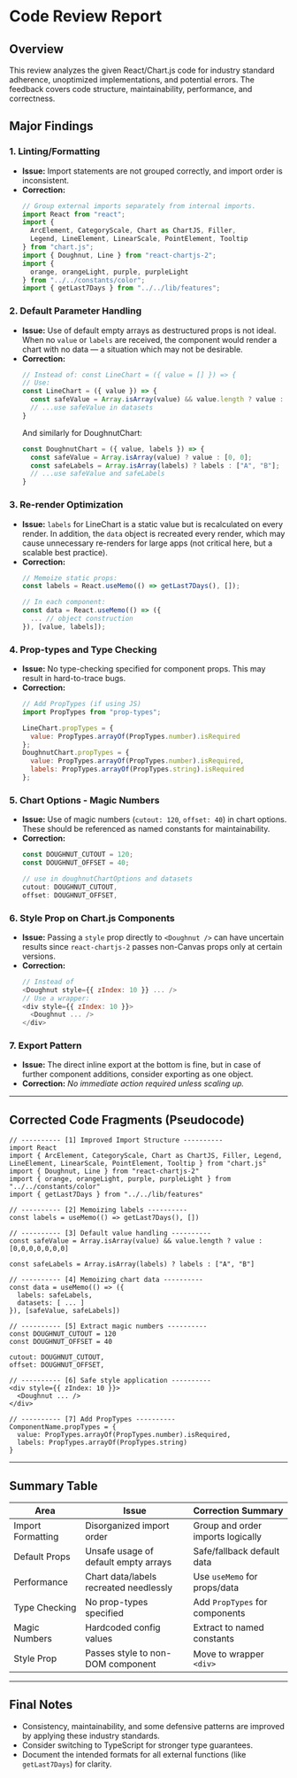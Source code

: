 # Code Review Report

## Overview

This review analyzes the given React/Chart.js code for industry standard adherence, unoptimized implementations, and potential errors. The feedback covers code structure, maintainability, performance, and correctness. 

## Major Findings

### 1. **Linting/Formatting**
- **Issue:** Import statements are not grouped correctly, and import order is inconsistent.
- **Correction:**
    ```js
    // Group external imports separately from internal imports.
    import React from "react";
    import {
      ArcElement, CategoryScale, Chart as ChartJS, Filler,
      Legend, LineElement, LinearScale, PointElement, Tooltip
    } from "chart.js";
    import { Doughnut, Line } from "react-chartjs-2";
    import {
      orange, orangeLight, purple, purpleLight
    } from "../../constants/color";
    import { getLast7Days } from "../../lib/features";
    ```

### 2. **Default Parameter Handling**
- **Issue:** Use of default empty arrays as destructured props is not ideal. When no `value` or `labels` are received, the component would render a chart with no data — a situation which may not be desirable.
- **Correction:**
    ```js
    // Instead of: const LineChart = ({ value = [] }) => {
    // Use:
    const LineChart = ({ value }) => {
      const safeValue = Array.isArray(value) && value.length ? value : [0, 0, 0, 0, 0, 0, 0];
      // ...use safeValue in datasets
    }
    ```
    And similarly for DoughnutChart:
    ```js
    const DoughnutChart = ({ value, labels }) => {
      const safeValue = Array.isArray(value) ? value : [0, 0];
      const safeLabels = Array.isArray(labels) ? labels : ["A", "B"];
      // ...use safeValue and safeLabels
    }
    ```

### 3. **Re-render Optimization**
- **Issue:** `labels` for LineChart is a static value but is recalculated on every render. In addition, the `data` object is recreated every render, which may cause unnecessary re-renders for large apps (not critical here, but a scalable best practice).
- **Correction:**
    ```js
    // Memoize static props:
    const labels = React.useMemo(() => getLast7Days(), []);
    ```
    ```js
    // In each component:
    const data = React.useMemo(() => ({
      ... // object construction
    }), [value, labels]);
    ```

### 4. **Prop-types and Type Checking**
- **Issue:** No type-checking specified for component props. This may result in hard-to-trace bugs.
- **Correction:**
    ```js
    // Add PropTypes (if using JS)
    import PropTypes from "prop-types";

    LineChart.propTypes = {
      value: PropTypes.arrayOf(PropTypes.number).isRequired
    };
    DoughnutChart.propTypes = {
      value: PropTypes.arrayOf(PropTypes.number).isRequired,
      labels: PropTypes.arrayOf(PropTypes.string).isRequired
    };
    ```

### 5. **Chart Options - Magic Numbers**
- **Issue:** Use of magic numbers (`cutout: 120`, `offset: 40`) in chart options. These should be referenced as named constants for maintainability.
- **Correction:**
    ```js
    const DOUGHNUT_CUTOUT = 120;
    const DOUGHNUT_OFFSET = 40;

    // use in doughnutChartOptions and datasets
    cutout: DOUGHNUT_CUTOUT,
    offset: DOUGHNUT_OFFSET,
    ```

### 6. **Style Prop on Chart.js Components**
- **Issue:** Passing a `style` prop directly to `<Doughnut />` can have uncertain results since `react-chartjs-2` passes non-Canvas props only at certain versions.
- **Correction:**
    ```js
    // Instead of
    <Doughnut style={{ zIndex: 10 }} ... />
    // Use a wrapper:
    <div style={{ zIndex: 10 }}>
      <Doughnut ... />
    </div>
    ```

### 7. **Export Pattern**
- **Issue:** The direct inline export at the bottom is fine, but in case of further component additions, consider exporting as one object.
- **Correction:** *No immediate action required unless scaling up.*

---

## Corrected Code Fragments (Pseudocode)

```pseudo
// ---------- [1] Improved Import Structure ----------
import React
import { ArcElement, CategoryScale, Chart as ChartJS, Filler, Legend, LineElement, LinearScale, PointElement, Tooltip } from "chart.js"
import { Doughnut, Line } from "react-chartjs-2"
import { orange, orangeLight, purple, purpleLight } from "../../constants/color"
import { getLast7Days } from "../../lib/features"

// ---------- [2] Memoizing labels ----------
const labels = useMemo(() => getLast7Days(), [])

// ---------- [3] Default value handling ----------
const safeValue = Array.isArray(value) && value.length ? value : [0,0,0,0,0,0,0]

const safeLabels = Array.isArray(labels) ? labels : ["A", "B"]

// ---------- [4] Memoizing chart data ----------
const data = useMemo(() => ({
  labels: safeLabels,
  datasets: [ ... ]
}), [safeValue, safeLabels])

// ---------- [5] Extract magic numbers ----------
const DOUGHNUT_CUTOUT = 120
const DOUGHNUT_OFFSET = 40

cutout: DOUGHNUT_CUTOUT,
offset: DOUGHNUT_OFFSET,

// ---------- [6] Safe style application ----------
<div style={{ zIndex: 10 }}>
  <Doughnut ... />
</div>

// ---------- [7] Add PropTypes ----------
ComponentName.propTypes = {
  value: PropTypes.arrayOf(PropTypes.number).isRequired,
  labels: PropTypes.arrayOf(PropTypes.string)
}
```

---

## Summary Table

| Area                | Issue                                               | Correction Summary                            |
|---------------------|----------------------------------------------------|-----------------------------------------------|
| Import Formatting   | Disorganized import order                          | Group and order imports logically             |
| Default Props       | Unsafe usage of default empty arrays                | Safe/fallback default data                    |
| Performance         | Chart data/labels recreated needlessly              | Use `useMemo` for props/data                  |
| Type Checking       | No prop-types specified                             | Add `PropTypes` for components                |
| Magic Numbers       | Hardcoded config values                             | Extract to named constants                    |
| Style Prop          | Passes style to non-DOM component                   | Move to wrapper `<div>`                       |

---

## Final Notes

- Consistency, maintainability, and some defensive patterns are improved by applying these industry standards.
- Consider switching to TypeScript for stronger type guarantees.
- Document the intended formats for all external functions (like `getLast7Days`) for clarity.
